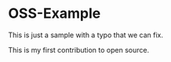 # OSS-Example

This is just a sample with a typo that we can fix.

This is my first contribution to open source.
